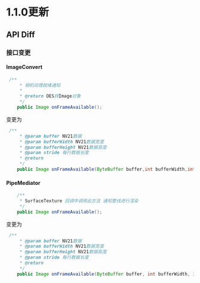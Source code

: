 # 1.1.0更新

## API Diff

### 接口变更

####  ImageConvert

```java
 /**
     * 相机纹理就绪通知
     *
     * @return OES转Image对象
     */
    public Image onFrameAvailable();
```
变更为
```java
 /**
     * @param buffer NV21数据
     * @param bufferWidth NV21数据宽度
     * @param bufferHeight NV21数据高度
     * @param stride 每行数据长度
     * @return
     */
    public Image onFrameAvailable(ByteBuffer buffer,int bufferWidth,int bufferHeight,int stride);
```

#### PipeMediator
```java
 	/**
     * SurfaceTexture 回调中调用此方法 通知管线进行渲染
     */
    public Image onFrameAvailable();
```
变更为
```java
 /**
     * @param buffer NV21数据
     * @param bufferWidth NV21数据宽度
     * @param bufferHeight NV21数据高度
     * @param stride 每行数据长度
     * @return
     */
    public Image onFrameAvailable(ByteBuffer buffer, int bufferWidth, int bufferHeight, int stride);
```

